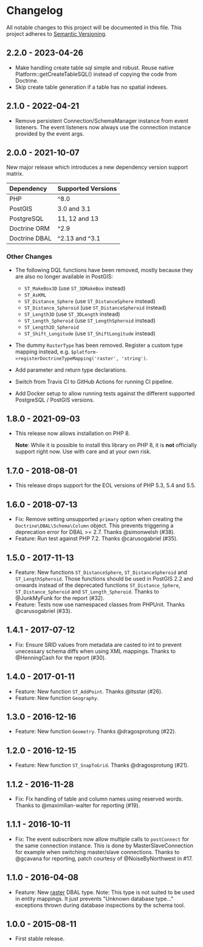 Changelog
=========

All notable changes to this project will be documented in this file.
This project adheres to [Semantic Versioning](https://semver.org).

2.2.0 - 2023-04-26
------------------

* Make handling create table sql simple and robust. Reuse native
  Platform::getCreateTableSQL() instead of copying the code from Doctrine.
* Skip create table generation if a table has no spatial indexes.

2.1.0 - 2022-04-21
------------------

* Remove persistent Connection/SchemaManager instance from event listeners.
  The event listeners now always use the connection instance provided by the
  event args.

2.0.0 - 2021-10-07
--

New major release which introduces a new dependency version support matrix.

| Dependency    | Supported Versions  |
|:--------------|:--------------------|
| PHP           | ^8.0                |
| PostGIS       | 3.0 and 3.1         |
| PostgreSQL    | 11, 12 and 13       |
| Doctrine ORM  | ^2.9                |
| Doctrine DBAL | ^2.13 and ^3.1      |

### Other Changes

* The following DQL functions have been removed, mostly because they are also no
  longer available in PostGIS:

  * `ST_MakeBox3D` (use `ST_3DMakeBox` instead)
  * `ST_AsKML`
  * `ST_Distance_Sphere` (use `ST_DistanceSphere` instead)
  * `ST_Distance_Spheroid` (use `ST_DistanceSpheroid` instead)
  * `ST_Length3D` (use `ST_3DLength` instead)
  * `ST_Length_Spheroid` (use `ST_LengthSpheroid` instead)
  * `ST_Length2D_Spheroid`
  * `ST_Shift_Longitude` (use `ST_ShiftLongitude` instead)
* The dummy `RasterType` has been removed. Register a custom type mapping
  instead, e.g. `$platform->registerDoctrineTypeMapping('raster', 'string')`.
* Add parameter and return type declarations.
* Switch from Travis CI to GitHub Actions for running CI pipeline.
* Add Docker setup to allow running tests against the different supported
  PostgreSQL / PostGIS versions.

1.8.0 - 2021-09-03
------------------

* This release now allows installation on PHP 8.

  **Note**: While it is possible to install this library on
  PHP 8, it is **not** officially support right now. Use with care and at your
  own risk.

1.7.0 - 2018-08-01
------------------

  * This release drops support for the EOL versions of PHP 5.3, 5.4 and 5.5.

1.6.0 - 2018-07-13
------------------

  * Fix: Remove setting unsupported `primary` option when creating the
    `Doctrine\DBAL\Schema\Column` object. This prevents triggering a deprecation
    error for DBAL >= 2.7. Thanks @simonwelsh (#38).
  * Feature: Run test against PHP 7.2. Thanks @carusogabriel (#35).

1.5.0 - 2017-11-13
------------------

  * Feature: New functions `ST_DistanceSphere`, `ST_DistanceSpheroid` and
    `ST_LengthSpheroid`. Those functions should be used in PostGIS 2.2 and
    onwards instead of the deprecated functions `ST_Distance_Sphere`,
    `ST_Distance_Spheroid` and  `ST_Length_Spheroid`. Thanks to @JunkMyFunk for
    the report (#32).
  * Feature: Tests now use namespaced classes from PHPUnit.
    Thanks @carusogabriel (#33).

1.4.1 - 2017-07-12
------------------

  * Fix: Ensure SRID values from metadata are casted to int to prevent
    unecessary schema diffs when using XML mappings. Thanks to @HenningCash for
    the report (#30).

1.4.0 - 2017-01-11
------------------

  * Feature: New function `ST_AddPoint`. Thanks @ltsstar (#26).
  * Feature: New function `Geography`.

1.3.0 - 2016-12-16
------------------

  * Feature: New function `Geometry`. Thanks @dragosprotung (#22).

1.2.0 - 2016-12-15
------------------

  * Feature: New function `ST_SnapToGrid`. Thanks @dragosprotung (#21).

1.1.2 - 2016-11-28
------------------

  * Fix: Fix handling of table and column names using reserved words. Thanks to
    @maximilian-walter for reporting (#19).

1.1.1 - 2016-10-11
------------------

  * Fix: The event subscribers now allow multiple calls to `postConnect` for the
    same connection instance. This is done by MasterSlaveConnection for example
    when switching master/slave connections. Thanks to @gcavana for reporting,
    patch courtesy of @NoiseByNorthwest in #17.

1.1.0 - 2016-04-08
------------------

  * Feature: New [raster](https://postgis.net/docs/raster.html) DBAL type.
    Note: This type is not suited to be used in entity mappings.
    It just prevents "Unknown database type..." exceptions thrown during
    database inspections by the schema tool.

1.0.0 - 2015-08-11
------------------

  * First stable release.
